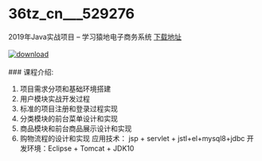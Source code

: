 # 36tz_cn___529276
2019年Java实战项目 – 学习猿地电子商务系统
[下载地址](http://www.36tz.cn/article/529276 "下载地址")
<br/></br>[![download](http://36tz.cn/muke_img/2019_12_356-37-300x236.jpg "下载地址")](http://www.36tz.cn/article/529276 "下载地址")
<br/></br>### 课程介绍:
1. 项目需求分项和基础环境搭建
2. 用户模块实战开发过程
3. 标准的项目注册和登录过程实现
4. 分类模块的前台菜单设计和实现
5. 商品模块和前台商品展示设计和实现
6. 购物流程的设计和实现
应用技术：
jsp + servlet + jstl+el+mysql8+jdbc
开发环境：Eclipse + Tomcat + JDK10


 
